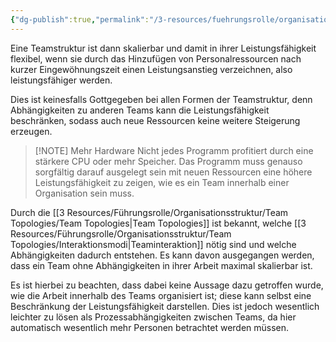 ```yaml
---
{"dg-publish":true,"permalink":"/3-resources/fuehrungsrolle/organisationsstruktur/team-topologies/skalierbare-teamstrukturen/","created":"2024-11-11T09:00:07.508+01:00","updated":"2024-05-19T15:49:12.855+02:00"}
---
```



Eine Teamstruktur ist dann skalierbar und damit in ihrer Leistungsfähigkeit flexibel, wenn sie durch das Hinzufügen von Personalressourcen nach kurzer Eingewöhnungszeit einen Leistungsanstieg verzeichnen, also leistungsfähiger werden.

Dies ist keinesfalls Gottgegeben bei allen Formen der Teamstruktur, denn Abhängigkeiten zu anderen Teams kann die Leistungsfähigkeit beschränken, sodass auch neue Ressourcen keine weitere Steigerung erzeugen.

> [!NOTE] Mehr Hardware
> Nicht jedes Programm profitiert durch eine stärkere CPU oder mehr Speicher. Das Programm muss genauso sorgfältig darauf ausgelegt sein mit neuen Ressourcen eine höhere Leistungsfähigkeit zu zeigen, wie es ein Team innerhalb einer Organisation sein muss.

Durch die [[3 Resources/Führungsrolle/Organisationsstruktur/Team Topologies/Team Topologies\|Team Topologies]] ist bekannt, welche [[3 Resources/Führungsrolle/Organisationsstruktur/Team Topologies/Interaktionsmodi\|Teaminteraktion]] nötig sind und welche Abhängigkeiten dadurch entstehen. Es kann davon ausgegangen werden, dass ein Team ohne Abhängigkeiten in ihrer Arbeit maximal skalierbar ist.

Es ist hierbei zu beachten, dass dabei keine Aussage dazu getroffen wurde, wie die Arbeit innerhalb des Teams organisiert ist; diese kann selbst eine Beschränkung der Leistungsfähigkeit darstellen. Dies ist jedoch wesentlich leichter zu lösen als Prozessabhängigkeiten zwischen Teams, da hier automatisch wesentlich mehr Personen betrachtet werden müssen.
